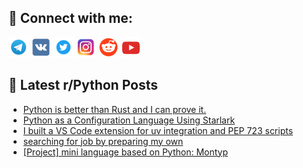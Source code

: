 ## 🔎 Connect with me:
[<img src="https://github.com/bullbesh/bullbesh/blob/main/images/Telegram.png" width="32" height="32" />](https://t.me/bullbesh)
[<img src="https://github.com/bullbesh/bullbesh/blob/main/images/VK.png" width="32" height="32" />](https://vk.com/bullbesh)
[<img src="https://github.com/bullbesh/bullbesh/blob/main/images/Twitter.png" width="32" height="32" />](https://twitter.com/bullbesh1)
[<img src="https://github.com/bullbesh/bullbesh/blob/main/images/Instagram.png" width="32" height="32" />](https://www.instagram.com/bullbesh)
[<img src="https://github.com/bullbesh/bullbesh/blob/main/images/Reddit.png" width="32" height="32" />](https://www.reddit.com/user/bullbesh)
[<img src="https://github.com/bullbesh/bullbesh/blob/main/images/YouTube.png" width="32" height="32" />](https://www.youtube.com/channel/UCtfjRs6uzgq5mfm8S06WTcg)

## 📕 Latest r/Python Posts
<!-- BLOG-POST-LIST:START -->
- [Python is better than Rust and I can prove it.](https://www.reddit.com/r/Python/comments/1o8kz6b/python_is_better_than_rust_and_i_can_prove_it/)
- [Python as a Configuration Language Using Starlark](https://www.reddit.com/r/Python/comments/1o8gd22/python_as_a_configuration_language_using_starlark/)
- [I built a VS Code extension for uv integration and PEP 723 scripts](https://www.reddit.com/r/Python/comments/1o8fz6j/i_built_a_vs_code_extension_for_uv_integration/)
- [searching for job by preparing my own](https://www.reddit.com/r/Python/comments/1o8e955/searching_for_job_by_preparing_my_own/)
- [[Project] mini language based on Python: Montyp](https://www.reddit.com/r/Python/comments/1o8apus/project_mini_language_based_on_python_montyp/)
<!-- BLOG-POST-LIST:END -->
